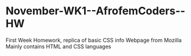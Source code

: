 # November-WK1--AfrofemCoders--HW
First Week Homework, replica of basic CSS info Webpage from Mozilla
Mainly contains HTML and CSS languages

